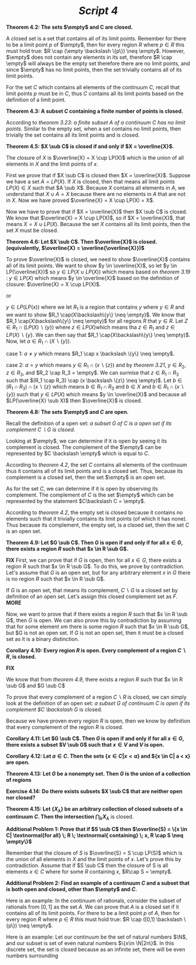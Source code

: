 ***<h1 style="text-align: center;">Script 4</h1>***
**Theorem 4.2: The sets $\empty$ and C are closed.**

A closed set is a set that contains all of its limit points. Remember for there to be a limit point $p$ of $\empty$, then for every region  $R$ where $p \in R$ this must hold true: $R \cap (\empty \backslash \{p\}) \neq \empty$. However, $\empty$ does not contain any elements in its set, therefore $R \cap \empty$ will always be the empty set therefore there are no limit points, and since $\empty$ has no limit points, then the set trivially contains all of its limit points. 

For the set $C$ which contains all elements of the continuum $C$, recall that limit points $p$ must be in $C$, thus $C$ contains all its limit points based on the definition of a limit point. 


**Theorem 4.3: A subset $C$ containing a finite number of   points is closed.**

According to *theorem 3.23: a finite subset $A$ of a continuum $C$ has no limit points*. Similar to the empty set, when a set contains no limit points, then trivially the set contains all its limit points and is closed.


**Theorem 4.5: $X \sub C$ is closed if and only if $X = \overline{X}$.**

The closure of $X$ is $\overline{X} = X \cup LP(X)$ which is the union of all elements in $X$ and the limit points of $x$. 

First we prove that if $X \sub C$ is closed then $X = \overline{X}$. Suppose we have a set $A = LP(X)$. If $X$ is closed, then that means all limit points $LP(X) \in X$ such that $A \sub X$. Because $X$ contains all elements in $A$, we understand that $X \cup A = X$ because there are no elements in $A$ that are not in $X$. Now we have proved $\overline{X} = X \cup LP(X) = X$.

Now we have to prove that if $X = \overline{X}$ then $X \sub C$ is closed. We know that  $\overline{X} = X \cup LP(X)$, so if $X = \overline{X}$, that means $X =X \cup LP(X)$. Because the set $X$ contains all its limit points, then the set $X$ must be closed.


**Theorem 4.6: Let $X \sub C$. Then $\overline{X}$ is closed. (equivalently, $\overline{X} = \overline{\overline{X}})$**

To prove $\overline{X}$ is closed, we need to show $\overline{X}$ contains all of its limit points. 
We want to show $y \in \overline{X}$, so let $y \in LP(\overline{X})$ so $y\in LP(X \cup LP(X))$ which means based on *theorem 3.19* : 
$y \in LP(X)$ which means $y \in \overline{X}$ based on the definition of closure: $\overline{X} = X \cup LP(X)$.

or 

$y \in LP(LP(x))$ where we let $R_1$ is a region that contains $y$ where $y \in R$ and we want to show $R_1 \cap(X\backslash\{y\} \neq \empty)$. We know that $R_1 \cap(X\backslash\{y\} \neq \empty)$ for all regions $R$ that $y\in R$. Let $Z \in R_1 \cap (LP(X) \backslash \{y\})$ where $z \in LP(X)$which means tha $z \in R_1$ and $z \in LP(X) \backslash\{y\}$. We can then say that $R_1 \cap(X\backslash\{y\} \neq \empty)$. Now, let $a \in R_1 \cap(X\backslash\{y\})$.

case 1: $a \neq y$ which means $R_1 \cap x \backslash \{y\} \neq \empty$. 

case 2: $a = y$ which means $y \in R_1 \cap(x \backslash \{z\})$ and by *theorem 3.21*, $y\in R_2$, $z \in R_3$, and $R_2 \cap R_3 = \empty$.
We can surmise that $z \in R_1 \cap R_3$ such that $(R_1 \cap R_3) \cap (x \backslash \{z\} \neq \empty)$. Let $b \in (R_1 \cap R_3) \cap (x \backslash \{z\}$ which means $b \in R_1 \cap R_3$ and $b\in X$ and $b \in R_1 \cap (x \backslash \{y\})$ such that $y \in LP(X)$ which means $y \in \overline{X}$ and because all $LP(\overline{X} \sub X)$ then $\overline{X}$ is closed.  

**Theorem 4.8: The sets $\empty$ and $C$ are open.**

Recall the definition of a open set: *a subset $G$ of $C$ is a open set if its complement $C\backslash G$ is clsoed.*

Looking at $\empty$, we can determine if it is open by seeing it its complement is closed. The complement of the $\empty$ can be represented by $C \backslash \empty$ which is equal to $C$. 

According to *theorem 4.2*, the set $C$ contains all elements of the continuum thus it contains all of its limit points and is a closed set. Thus, because its complement is a closed set, then the set $\empty$ is an open set. 

As for the set $C$, we can determine if it is open by observing its complement. The complement of $C$ is the set $\empty$ which can be represented by the statement $C\backslash C = \empty$. 

According to *theorem 4.2*, the empty set is closed because it contains no elements such that it trivially contains its limit points (of which it has none). Thus because its complement, the empty set, is a clsoed set, then the set $C$ is an open set. 

**Theorem 4.9: Let $G \sub C$. Then $G$ is open if and only if for all $x \in G$, there exists a region $R$ such that $x \in R \sub G$.**

**FIX**
First, we can prove that if $G$ is open, then for all $x \in G$, there exists a region $R$ such that $x \in R \sub G$. To do this, we prove by contradiction. Let's assume that $G$ is an open set, but for any arbitrary element $x$ in $G$ there is no region $R$ such that $x \in R \sub G$.

If $G$ is an open set, that means its complement, $C \backslash G$ is a closed set by definition of an open set. Let's assign this closed complement set as $F$. 
**MORE**

Now, we want to prove that if there exists a region $R$ such that $x \in R \sub G$, then $G$ is open. We can also prove this by contradiction by assuming that for some element $x$m there is some region $R$ such that $x \in R \sub G$, but $G is not an open set. If $G$ is not an open set, then it must be a closed set as it is a binary distinction.



**Corollary 4.10: Every region $R$ is open. Every complement of a region $C\backslash R$, is closed.**

**FIX**

We know that from *theorem 4.9*, there exists a region $R$ such that $x \in R \sub G$ and $G \sub C$

To prove that every complement of a region $C\backslash R$ is closed, we can simply look at the definition of an open set: *a subset $G$ of continuum $C$ is open if its complement $C \backslash G* is closed. 

Because we have proven every region $R$ is open, then we know by definition that every complement of the region $R$ is closed.


**Corollary 4.11: Let $G \sub C$. Then $G$ is open if and only if for all $x \in G$, there exists a subset $V \sub G$ such that $x \in V$ and $V$ is open.**


**Corollary 4.12: Let $a\in C$. Then the sets $\{x \in C| x < a\}$ and $\{x \in C| a < x\} are open.**

**Theorem 4.13: Let $G$ be a nonempty set. Then $G$ is the union of a collection of regions**

**Exercise 4.14: Do there exists subsets $X \sub C$ that are neither open nor closed?**


**Theorem 4.15: Let $\{X_\lambda\}$ be an arbitrary collection of closed subsets of a continuum $C$. Then the intersection $\bigcap_\lambda X_\lambda$** is closed.

**Additional Problem 1: Prove that if $S \sub C$ then $\overline{S} = \{x \in C| \textnormal{for all} \; R \; \textnormal{ containing} \; x, R \cap S \neq \empty\}$**

Remember that the closure of $S$ is $\overline{S} = S \cup LP(S)$ which is the union of all elements in $X$ and the limit points of $x$. Let's prove this by contradiction. Assume that if $S \sub C$ then the closure of S is all elements $x \in C$ where for some $R$ containing $x$, $R\cap S = \empty$. 

**Additional Problem 2: Find an example of a continuum $C$ and a subset that is both open and closed, other than $\empty$ and $C$.**

Here is an example: In the continuum of rationals, consider the subset of rationals from $[0,1]$ as the set $A$. We can prove that $A$ is a closed set if it contains all of its limit points. For there to be a limit point $p$ of $A$, then for every region  $R$ where $p \in R$ this must hold true: $R \cap ([0,1] \backslash \{p\}) \neq \empty$.

Here is an example: Let our continuum be the set of natural numbers $\N$, and our subset is set of even natural numbers $\{x\in \N|2n\}$. In this discrete set, the set is closed because as an infinite set, there will be even numbers surrounding